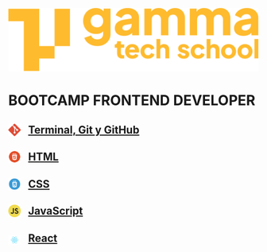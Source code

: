 ![](./src/assets/Logo_Yellow.png)

# BOOTCAMP FRONTEND DEVELOPER

## <img src="./src/assets/git.png" style="width: 25px; vertical-align: sub; margin-right: 10px"> [Terminal, Git y GitHub](./src/git/README.md)
## <img src="./src/assets/html.png" style="width: 25px; vertical-align: sub; margin-right: 10px"> [HTML](./src/html/README.md)
## <img src="./src/assets/css.png" style="width: 25px; vertical-align: sub; margin-right: 10px"> [CSS](./src/css/README.md)
## <img src="./src/assets/js.png" style="width: 25px; vertical-align: sub; margin-right: 10px"> [JavaScript](./src/js/README.md)
## <img src="./src/assets/logo.svg" style="width: 25px; vertical-align: sub; margin-right: 10px"> [React](./src/react/README.md)

